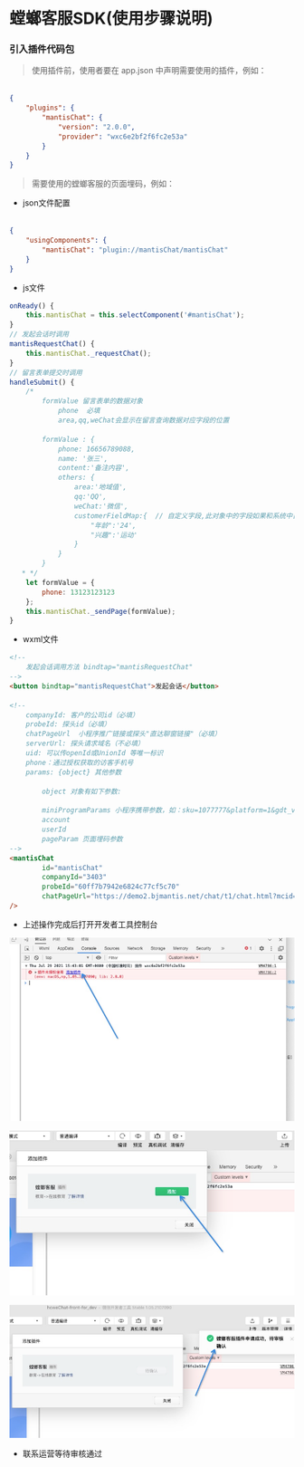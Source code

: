 # 螳螂客服SDK(使用步骤说明)

### 引入插件代码包

> 使用插件前，使用者要在 app.json 中声明需要使用的插件，例如：

```json

{
    "plugins": {
        "mantisChat": {
            "version": "2.0.0",
            "provider": "wxc6e2bf2f6fc2e53a"
        }
    }
}

```

> 需要使用的螳螂客服的页面埋码，例如：

- json文件配置

```json

{
    "usingComponents": {
        "mantisChat": "plugin://mantisChat/mantisChat"
    }
}
```

- js文件

```javascript
onReady() {
    this.mantisChat = this.selectComponent('#mantisChat');
}
// 发起会话时调用 
mantisRequestChat() {
    this.mantisChat._requestChat();
}
// 留言表单提交时调用
handleSubmit() {
    /* 
        formValue 留言表单的数据对象  
            phone  必填
            area,qq,weChat会显示在留言查询数据对应字段的位置
            
        formValue : {
            phone: 16656789088,
            name: '张三',
            content:'备注内容',
            others: {
                area:'地域值',
                qq:'QQ',
                weChat:'微信',
                customerFieldMap:{  // 自定义字段,此对象中的字段如果和系统中自定义字段对应上就会显示在转客后对应字段的位置，如果对应不上会显示在转客后的备注里
                    "年龄":'24',
                    "兴趣":'运动'
                }
            }
        }
   * */
    let formValue = {
        phone: 13123123123
    };
    this.mantisChat._sendPage(formValue);
}

```

- wxml文件

```html
<!--
    发起会话调用方法 bindtap="mantisRequestChat"
-->
<button bindtap="mantisRequestChat">发起会话</button>

<!--
    companyId: 客户的公司id（必填）
    probeId: 探头id（必填）
    chatPageUrl  小程序推广链接或探头"直达聊窗链接"（必填）
    serverUrl: 探头请求域名（不必填）
    uid: 可以传openId或UnionId 等唯一标识 
    phone：通过授权获取的访客手机号 
    params: {object} 其他参数
    
        object 对象有如下参数:
        
        miniProgramParams 小程序携带参数，如：sku=1077777&platform=1&gdt_vid=wx0ewinbalytptma00&weixinadinfo=20966864.wx0ewinbalytptma00.0.1
        account
        userId
        pageParam 页面埋码参数
-->
<mantisChat
        id="mantisChat"
        companyId="3403"
        probeId="60ff7b7942e6824c77cf5c70"
        chatPageUrl="https://demo2.bjmantis.net/chat/t1/chat.html?mcid=3403&mpid=60f6335542e6827c32c4d8bb"
/>
```

+ 上述操作完成后打开开发者工具控制台

![Image text](./stepsImg_1.png)

![Image text](./stepsImg_2.png)

![Image text](./stepsImg_3.png)

+ 联系运营等待审核通过


[comment]: <> (这个文件用于书写插件文档，引用图片时必须以**相对路径**引用 ***doc*** 目录下的本地图片，不能使用网络图片或非 ***doc*** 目录下的图片。以下是相对路径的引用示例：)

[comment]: <> (![链接]&#40;./example.jpeg&#41;)

[comment]: <> (使用编辑器下方的上传按钮可以上传插件文档，上传的内容包括 doc 目录下的 README.md 和图片。)




